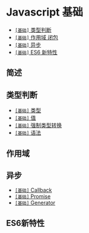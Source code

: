 # Javascript 基础

* [`[基础]` 类型判断](./Js.md#类型判断)
* [`[基础]` 作用域 闭包](./Js.md#作用域)
* [`[基础]` 异步](./Js.md#异步)
* [`[基础]` ES6 新特性](./Js.md#ES6新特性)

## 简述
## 类型判断
* [`[基础]` 类型](./js-类型.md)
* [`[基础]` 值](./js-值.md)
* [`[基础]` 强制类型转换](./js-强制类型转换.md)
* [`[基础]` 语法](./js-语法.md)
## 作用域
## 异步
* [`[基础]` Callback](./js-Callback.md)
* [`[基础]` Promise](./js-Promise.md)
* [`[基础]` Generator](./js-Generator.md)
## ES6新特性